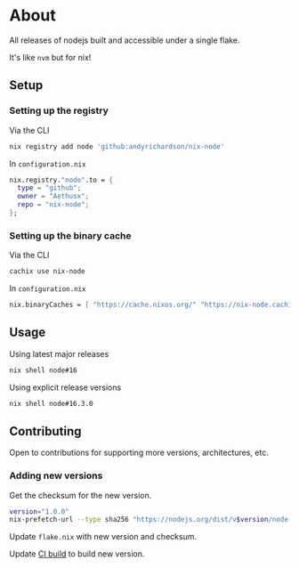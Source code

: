 # About

All releases of nodejs built and accessible under a single flake.

It's like `nvm` but for nix! 

## Setup

### Setting up the registry

Via the CLI

```sh
nix registry add node 'github:andyrichardson/nix-node'
```

In `configuration.nix`

```nix
nix.registry."node".to = {
  type = "github";
  owner = "Aethusx";
  repo = "nix-node";
};
```

### Setting up the binary cache

Via the CLI

```sh
cachix use nix-node
```

In `configuration.nix`

```nix
nix.binaryCaches = [ "https://cache.nixos.org/" "https://nix-node.cachix.org/" ]
```

## Usage

Using latest major releases

```sh
nix shell node#16
```

Using explicit release versions

```sh
nix shell node#16.3.0
```

## Contributing

Open to contributions for supporting more versions, architectures, etc.

### Adding new versions

Get the checksum for the new version.

```sh
version="1.0.0"
nix-prefetch-url --type sha256 "https://nodejs.org/dist/v$version/node-v$version.tar.xz"
```

Update `flake.nix` with new version and checksum.

Update [CI build](https://github.com/andyrichardson/nix-node/blob/master/.github/workflows/build.yml#L10) to build new version.
